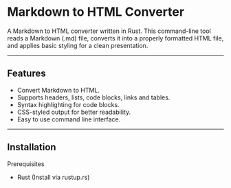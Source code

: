 # Markdown to HTML Converter

A Markdown to HTML converter written in Rust. This command-line tool reads a Markdown (.md) file, converts it into a properly formatted HTML file, and applies basic styling for a clean presentation.

---

## Features

- Convert Markdown to HTML.
- Supports headers, lists, code blocks, links and tables.
- Syntax highlighting for code blocks.
- CSS-styled output for better readability.
- Easy to use command line interface.

--- 

## Installation

Prerequisites

- Rust (Install via rustup.rs)
